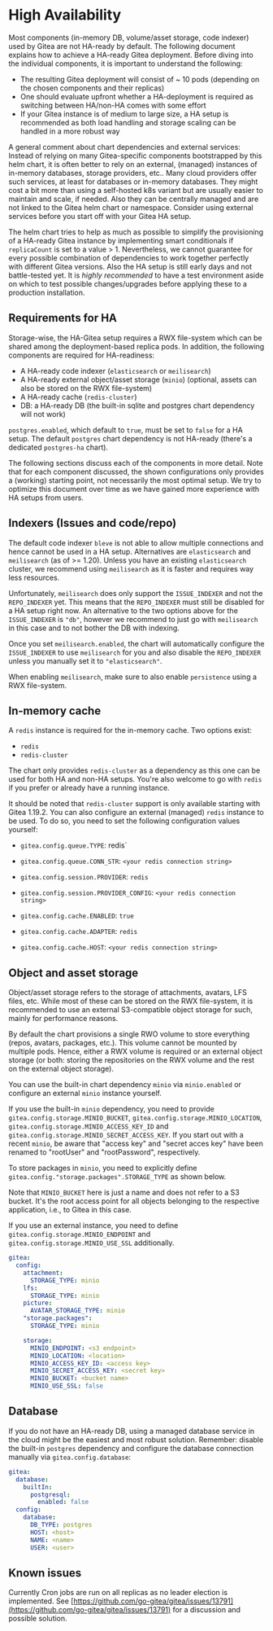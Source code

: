 # High Availability

Most components (in-memory DB, volume/asset storage, code indexer) used by Gitea are not HA-ready by default.
The following document explains how to achieve a HA-ready Gitea deployment.
Before diving into the individual components, it is important to understand the following:

- The resulting Gitea deployment will consist of ~ 10 pods (depending on the chosen components and their replicas)
- One should evaluate upfront whether a HA-deployment is required as switching between HA/non-HA comes with some effort
- If your Gitea instance is of medium to large size, a HA setup is recommended as both load handling and storage scaling can be handled in a more robust way

A general comment about chart dependencies and external services: 
Instead of relying on many Gitea-specific components bootstrapped by this helm chart, it is often better to rely on an external, (managed) instances of in-memory databases, storage providers, etc..
Many cloud providers offer such services, at least for databases or in-memory databases.
They might cost a bit more than using a self-hosted k8s variant but are usually easier to maintain and scale, if needed.
Also they can be centrally managed and are not linked to the Gitea helm chart or namespace.
Consider using external services before you start off with your Gitea HA setup.

The helm chart tries to help as much as possible to simplify the provisioning of a HA-ready Gitea instance by implementing smart conditionals if `replicaCount` is set to a value > 1.
Nevertheless, we cannot guarantee for every possible combination of dependencies to work together perfectly with different Gitea versions.
Also the HA setup is still early days and not battle-tested yet.
It is *highly recommended* to have a test environment aside on which to test possible changes/upgrades before applying these to a production installation.

## Requirements for HA

Storage-wise, the HA-Gitea setup requires a RWX file-system which can be shared among the deployment-based replica pods.
In addition, the following components are required for HA-readiness:

- A HA-ready code indexer (`elasticsearch` or `meilisearch`)
- A HA-ready external object/asset storage (`minio`) (optional, assets can also be stored on the RWX file-system)
- A HA-ready cache (`redis-cluster`)
- DB: a HA-ready DB (the built-in sqlite and postgres chart dependency will not work)

`postgres.enabled`, which default to `true`, must be set to `false` for a HA setup.
The default `postgres` chart dependency is not HA-ready (there's a dedicated `postgres-ha` chart).

The following sections discuss each of the components in more detail.
Note that for each component discussed, the shown configurations only provides a (working) starting point, not necessarily the most optimal setup.
We try to optimize this document over time as we have gained more experience with HA setups from users.

## Indexers (Issues and code/repo)

The default code indexer `bleve` is not able to allow multiple connections and hence cannot be used in a HA setup.
Alternatives are `elasticsearch` and `meilisearch` (as of >= 1.20).
Unless you have an existing `elasticsearch` cluster, we recommend using `meilisearch` as it is faster and requires way less resources.

Unfortunately, `meilisearch` does only support the `ISSUE_INDEXER` and not the `REPO_INDEXER` yet.
This means that the `REPO_INDEXER` must still be disabled for a HA setup right now.
An alternative to the two options above for the `ISSUE_INDEXER` is `"db"`, however we recommend to just go with `meilisearch` in this case and to not bother the DB with indexing.

Once you set `meilisearch.enabled`, the chart will automatically configure the `ISSUE_INDEXER` to use `meilisearch` for you and also disable the `REPO_INDEXER` unless you manually set it to `"elasticsearch"`.

When enabling `meilisearch`, make sure to also enable `persistence` using a RWX file-system.

## In-memory cache

A `redis` instance is required for the in-memory cache.
Two options exist:

- `redis`
- `redis-cluster`

The chart only provides `redis-cluster` as a dependency as this one can be used for both HA and non-HA setups.
You're also welcome to go with `redis` if you prefer or already have a running instance.

It should be noted that `redis-cluster` support is only available starting with Gitea 1.19.2.
You can also configure an external (managed) `redis` instance to be used.
To do so, you need to set the following configuration values yourself:

- `gitea.config.queue.TYPE`: redis`
- `gitea.config.queue.CONN_STR`: `<your redis connection string>`

- `gitea.config.session.PROVIDER`: `redis`
- `gitea.config.session.PROVIDER_CONFIG`: `<your redis connection string>`

- `gitea.config.cache.ENABLED`: `true`
- `gitea.config.cache.ADAPTER`: `redis`
- `gitea.config.cache.HOST`: `<your redis connection string>`

## Object and asset storage

Object/asset storage refers to the storage of attachments, avatars, LFS files, etc.
While most of these can be stored on the RWX file-system, it is recommended to use an external S3-compatible object storage for such, mainly for performance reasons.

By default the chart provisions a single RWO volume to store everything (repos, avatars, packages, etc.).
This volume cannot be mounted by multiple pods.
Hence, either a RWX volume is required or an external object storage (or both: storing the repositories on the RWX volume and the rest on the external object storage).

You can use the built-in chart dependency `minio` via `minio.enabled` or configure an external `minio` instance yourself.

If you use the built-in `minio` dependency, you need to provide `gitea.config.storage.MINIO_BUCKET`, `gitea.config.storage.MINIO_LOCATION`, `gitea.config.storage.MINIO_ACCESS_KEY_ID` and `gitea.config.storage.MINIO_SECRET_ACCESS_KEY`.
If you start out with a recent `minio`, be aware that "access key" and "secret acces key" have been renamed to "rootUser" and "rootPassword", respectively.

To store packages in `minio`, you need to explicitly define `gitea.config."storage.packages".STORAGE_TYPE` as shown below.

Note that `MINIO_BUCKET` here is just a name and does not refer to a S3 bucket.
It's the root access point for all objects belonging to the respective application, i.e., to Gitea in this case.

If you use an external instance, you need to define `gitea.config.storage.MINIO_ENDPOINT` and `gitea.config.storage.MINIO_USE_SSL` additionally.

```yml
gitea:
  config:
    attachment:
      STORAGE_TYPE: minio
    lfs:
      STORAGE_TYPE: minio
    picture:
      AVATAR_STORAGE_TYPE: minio
    "storage.packages":
      STORAGE_TYPE: minio

    storage:
      MINIO_ENDPOINT: <s3 endpoint>
      MINIO_LOCATION: <location>
      MINIO_ACCESS_KEY_ID: <access key>
      MINIO_SECRET_ACCESS_KEY: <secret key>
      MINIO_BUCKET: <bucket name>
      MINIO_USE_SSL: false
```

## Database

If you do not have an HA-ready DB, using a managed database service in the cloud might be the easiest and most robust solution.
Remember: disable the built-in `postgres` dependency and configure the database connection manually via `gitea.config.database`:

```yml
gitea:
  database:
    builtIn:
      postgresql:
        enabled: false
  config:
    database:
      DB_TYPE: postgres
      HOST: <host>
      NAME: <name>
      USER: <user>
```

## Known issues

Currently Cron jobs are run on all replicas as no leader election is implemented.
See [https://github.com/go-gitea/gitea/issues/13791](https://github.com/go-gitea/gitea/issues/13791) for a discussion and possible solution.
